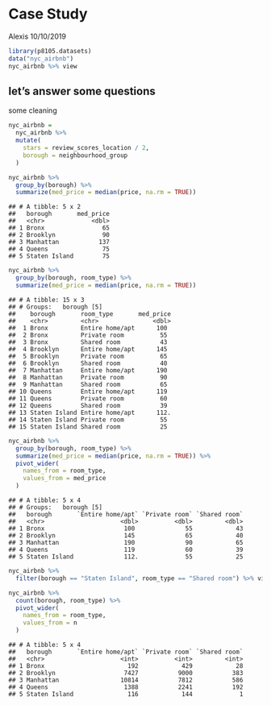 Case Study
================
Alexis
10/10/2019

``` r
library(p8105.datasets)
data("nyc_airbnb")
nyc_airbnb %>% view
```

## let’s answer some questions

some cleaning

``` r
nyc_airbnb =
  nyc_airbnb %>%
  mutate(
    stars = review_scores_location / 2,
    borough = neighbourhood_group
  )
```

``` r
nyc_airbnb %>%
  group_by(borough) %>%
  summarize(med_price = median(price, na.rm = TRUE))
```

    ## # A tibble: 5 x 2
    ##   borough       med_price
    ##   <chr>             <dbl>
    ## 1 Bronx                65
    ## 2 Brooklyn             90
    ## 3 Manhattan           137
    ## 4 Queens               75
    ## 5 Staten Island        75

``` r
nyc_airbnb %>%
  group_by(borough, room_type) %>%
  summarize(med_price = median(price, na.rm = TRUE))
```

    ## # A tibble: 15 x 3
    ## # Groups:   borough [5]
    ##    borough       room_type       med_price
    ##    <chr>         <chr>               <dbl>
    ##  1 Bronx         Entire home/apt      100 
    ##  2 Bronx         Private room          55 
    ##  3 Bronx         Shared room           43 
    ##  4 Brooklyn      Entire home/apt      145 
    ##  5 Brooklyn      Private room          65 
    ##  6 Brooklyn      Shared room           40 
    ##  7 Manhattan     Entire home/apt      190 
    ##  8 Manhattan     Private room          90 
    ##  9 Manhattan     Shared room           65 
    ## 10 Queens        Entire home/apt      119 
    ## 11 Queens        Private room          60 
    ## 12 Queens        Shared room           39 
    ## 13 Staten Island Entire home/apt      112.
    ## 14 Staten Island Private room          55 
    ## 15 Staten Island Shared room           25

``` r
nyc_airbnb %>%
  group_by(borough, room_type) %>%
  summarize(med_price = median(price, na.rm = TRUE)) %>%
  pivot_wider(
    names_from = room_type,
    values_from = med_price
  )
```

    ## # A tibble: 5 x 4
    ## # Groups:   borough [5]
    ##   borough       `Entire home/apt` `Private room` `Shared room`
    ##   <chr>                     <dbl>          <dbl>         <dbl>
    ## 1 Bronx                      100              55            43
    ## 2 Brooklyn                   145              65            40
    ## 3 Manhattan                  190              90            65
    ## 4 Queens                     119              60            39
    ## 5 Staten Island              112.             55            25

``` r
nyc_airbnb %>%
  filter(borough == "Staten Island", room_type == "Shared room") %>% view
```

``` r
nyc_airbnb %>%
  count(borough, room_type) %>%
  pivot_wider(
    names_from = room_type,
    values_from = n
  )
```

    ## # A tibble: 5 x 4
    ##   borough       `Entire home/apt` `Private room` `Shared room`
    ##   <chr>                     <int>          <int>         <int>
    ## 1 Bronx                       192            429            28
    ## 2 Brooklyn                   7427           9000           383
    ## 3 Manhattan                 10814           7812           586
    ## 4 Queens                     1388           2241           192
    ## 5 Staten Island               116            144             1
